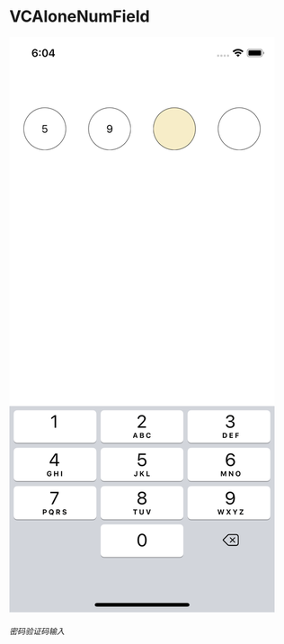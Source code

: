 # VCAloneNumField

![Image text](https://github.com/vchao/VCAloneNumField/blob/master/iPhoneX-2018-03-27.png)

###### 密码验证码输入
